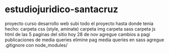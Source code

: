 # estudiojuridico-santacruz
proyecto curso desarrollo web
subi todo el proyecto hasta donde tenia hecho:
carpeta css (style, aminate)
carpeta img
carpeta sass
carpeta js
html de las 5 paginas del sitio
hoy 28 de nov agregue cambios a pagi publicaciones de media queries
elimine pag media queries en sass
agregue .gitignore con node_modules/
